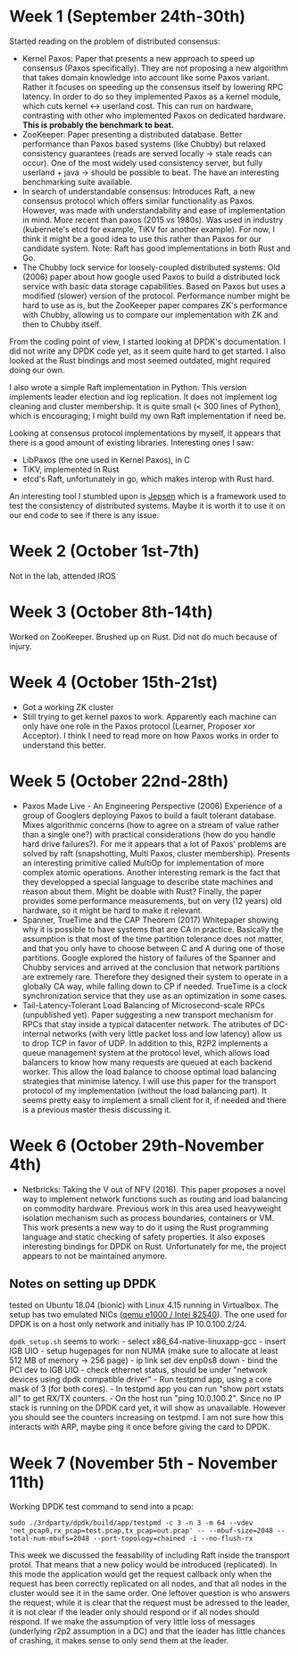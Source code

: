 # Week 1 (September 24th-30th)

Started reading on the problem of distributed consensus:

- Kernel Paxos: Paper that presents a new approach to speed up consensus (Paxos specifically).
    They are not proposing a new algorithm that takes domain knowledge into account like some Paxos variant.
    Rather it focuses on speeding up the consensus itself by lowering RPC latency.
    In order to do so they implemented Paxos as a kernel module, which cuts kernel <-> userland cost.
    This can run on hardware, contrasting with other who implemented Paxos on dedicated hardware.
    __This is probably the benchmark to beat.__
- ZooKeeper: Paper presenting a distributed database.
    Better performance than Paxos based systems (like Chubby) but relaxed consistency guarantees (reads are served locally -> stale reads can occur).
    One of the most widely used consistency server, but fully userland + java -> should be possible to beat.
    The have an interesting benchmarking suite available.
- In search of understandable consensus:
    Introduces Raft, a new consensus protocol which offers similar functionality as Paxos.
    However, was made with understandability and ease of implementation in mind.
    More recent than paxos (2015 vs 1980s).
    Was used in industry (kubernete's etcd for example, TiKV for another example).
    For now, I think it might be a good idea to use this rather than Paxos for our candidate system.
    Note: Raft has good implementations in both Rust and Go.
- The Chubby lock service for loosely-coupled distributed systems:
    Old (2006) paper about how google used Paxos to build a distributed lock service with basic data storage capabilities.
    Based on Paxos but uses a modified (slower) version of the protocol.
    Performance number might be hard to use as is, but the ZooKeeper paper compares ZK's performance with Chubby, allowing us to compare our implementation with ZK and then to Chubby itself.

From the coding point of view, I started looking at DPDK's documentation.
I did not write any DPDK code yet, as it seem quite hard to get started.
I also looked at the Rust bindings and most seemed outdated, might required doing our own.

I also wrote a simple Raft implementation in Python.
This version implements leader election and log replication.
It does not implement log cleaning and cluster membership.
It is quite small (< 300 lines of Python), which is encouraging; I might build my own Raft implementation if need be.

Looking at consensus protocol implementations by myself, it appears that there is a good amount of existing libraries.
Interesting ones I saw:

- LibPaxos (the one used in Kernel Paxos), in C
- TiKV, implemented in Rust
- etcd's Raft, unfortunately in go, which makes interop with Rust hard.

An interesting tool I stumbled upon is [Jepsen](https://jepsen.io) which is a framework used to test the consistency of distributed systems.
Maybe it is worth it to use it on our end code to see if there is any issue.

# Week 2 (October 1st-7th)

Not in the lab, attended IROS

# Week 3 (October 8th-14th)

Worked on ZooKeeper.
Brushed up on Rust.
Did not do much because of injury.

# Week 4 (October 15th-21st)

* Got a working ZK cluster
* Still trying to get kernel paxos to work.
    Apparently each machine can only have one role in the Paxos protocol (Learner, Proposer xor Acceptor).
    I think I need to read more on how Paxos works in order to understand this better.

# Week 5 (October 22nd-28th)

- Paxos Made Live - An Engineering Perspective (2006)
    Experience of a group of Googlers deploying Paxos to build a fault tolerant database.
    Mixes algorithmic concerns (how to agree on a stream of value rather than a single one?) with practical considerations (how do you handle hard drive failures?).
    For me it appears that a lot of Paxos' problems are solved by raft (snapshotting, Multi Paxos, cluster membership).
    Presents an interesting primitive called MultiOp for implementation of more complex atomic operations.
    Another interesting remark is the fact that they developped a special language to describe state machines and reason about them.
    Might be doable with Rust?
    Finally, the paper provides some performance measurements, but on very (12 years) old hardware, so it might be hard to make it relevant.
- Spanner, TrueTime and the CAP Theorem (2017)
    Whitepaper showing why it is possible to have systems that are CA in practice.
    Basically the assumption is that most of the time partition tolerance does not matter, and that you only have to choose between C and A during one of those partitions.
    Google explored the history of failures of the Spanner and Chubby services and arrived at the conclusion that network partitions are extremely rare.
    Therefore they designed their system to operate in a globally CA way, while falling down to CP if needed.
    TrueTime is a clock synchronization service that they use as an optimization in some cases.
- Tail-Latency-Tolerant Load Balancing of Microsecond-scale RPCs (unpublished yet).
    Paper suggesting a new transport mechanism for RPCs that stay inside a typical datacenter network.
    The atributes of DC-internal networks (with very little packet loss and low latency) allow us to drop TCP in favor of UDP.
    In addition to this, R2P2 implements a queue management system at the protocol level, which allows load balancers to know how many requests are queued at each backend worker.
    This allow the load balance to choose optimal load balancing strategies that minimise latency.
    I will use this paper for the transport protocol of my implementation (without the load balancing part).
    It seems pretty easy to implement a small client for it, if needed and there is a previous master thesis discussing it.

# Week 6 (October 29th-November 4th)

- Netbricks: Taking the V out of NFV (2016).
    This paper proposes a novel way to implement network functions such as routing and load balancing on commodity hardware.
    Previous work in this area used heavyweight isolation mechanism such as process boundaries, containers or VM.
    This work presents a new way to do it using the Rust programming language and static checking of safety properties.
    It also exposes interesting bindings for DPDK on Rust.
    Unfortunately for me, the project appears to not be maintained anymore.


## Notes on setting up DPDK
tested on Ubuntu 18.04 (bionic) with Linux 4.15 running in Virtualbox.
The setup has two emulated NICs ([qemu e1000 / Intel 82540](https://doc.dpdk.org/guides-16.07/nics/e1000em.html)).
The one used for DPDK is on a host only network and initially has IP 10.0.100.2/24.

`dpdk_setup.sh` seems to work:
    - select x86_64-native-linuxapp-gcc
    - insert IGB UIO
    - setup hugepages for non NUMA (make sure to allocate at least 512 MB of memory -> 256 page)
    - ip link set dev enp0s8 down
    - bind the PCI dev to IGB UIO
    - check ethernet status, should be under "network devices using dpdk compatible driver"
    - Run testpmd app, using a core mask of 3 (for both cores).
    - In testpmd app you can run "show port xstats all" to get RX/TX counters.
    - On the host run "ping 10.0.100.2".
        Since no IP stack is running on the DPDK card yet, it will show as unavailable.
        However you should see the counters increasing on testpmd.
        I am not sure how this interacts with ARP, maybe ping it once before giving the card to DPDK.

# Week 7 (November 5th - November 11th)

Working DPDK test command to send into a pcap:

```
sudo ./3rdparty/dpdk/build/app/testpmd -c 3 -n 3 -m 64 --vdev 'net_pcap0,rx_pcap=test.pcap,tx_pcap=out.pcap' -- --mbuf-size=2048 --total-num-mbufs=2048 --port-topology=chained -i --no-flush-rx
```

This week we discussed the feasability of including Raft inside the transport protol.
That means that a new policy would be introduced (replicated).
In this mode the application would get the request callback only when the request has been correctly replicated on all nodes, and that all nodes in the cluster would see it in the same order.
One leftover question is who answers the request; while it is clear that the request must be adressed to the leader, it is not clear if the leader only should respond or if all nodes should respond.
If we make the assumption of very little loss of messages (underlying r2p2 assumption in a DC) and that the leader has little chances of crashing, it makes sense to only send them at the leader.
